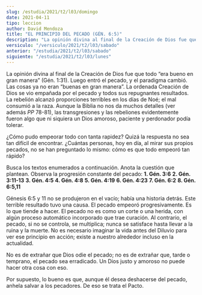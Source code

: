 ```yaml
---
slug: /estudia/2021/t2/l03/domingo
date: 2021-04-11
tipo: leccion
author: David Mendoza
title: "EL PRINCIPIO DEL PECADO (GÉN. 6:5)"
description: "La opinión divina al final de la Creación de Dios fue que todo “era bueno en gran manera” (Gén. 1:31). Luego entró el pecado, y el paradigma cambió. Las cosas ya no eran “buenas en gran manera”. La ordenada Creación de Dios se vio empañada por el pecado y todos sus repugnantes resultados"
versiculo: "/versiculo/2021/t2/l03/sabado"
anterior: "/estudia/2021/t2/l03/sabado"
siguiente: "/estudia/2021/t2/l03/lunes"
---
```


La opinión divina al final de la Creación de Dios fue que
todo “era bueno en gran manera” (Gén. 1:31). Luego
entró el pecado, y el paradigma cambió. Las cosas ya no eran
“buenas en gran manera”. La ordenada Creación de Dios
se vio empañada por el pecado y todos sus repugnantes resultados.
La rebelión alcanzó proporciones terribles en los días
de Noé; el mal consumió a la raza. Aunque la Biblia no nos
da muchos detalles (ver además _PP_ 78-81), las
transgresiones y las rebeliones evidentemente fueron algo que ni
siquiera un Dios amoroso, paciente y perdonador podía tolerar.


¿Cómo pudo empeorar todo con tanta rapidez? Quizá la
respuesta no sea tan difícil de encontrar. ¿Cuántas
personas, hoy en día, al mirar sus propios pecados, no se han
preguntado lo mismo: cómo es que todo empeoró tan
rápido?


Busca los textos enumerados a continuación. Anota la
cuestión que plantean. Observa la progresión constante del
pecado: **1\. Gén. 3:6** **2\. Gén. 3:11-13** **3\. Gén. 4:5** **4\. Gén. 4:8** **5\. Gén. 4:19** **6\. Gén. 4:23** **7\. Gén. 6:2** **8\. Gén. 6:5,11**

Génesis 6:5 y 11 no se produjeron en el vacío; había
una historia detrás. Este terrible resultado tuvo una causa. El
pecado empeoró progresivamente. Es lo que tiende a hacer. El
pecado no es como un corte o una herida, con algún proceso
automático incorporado que trae curación. Al contrario, el
pecado, si no se controla, se multiplica; nunca se satisface hasta
llevar a la ruina y la muerte. No es necesario imaginar la vida antes
del Diluvio para ver ese principio en acción; existe a nuestro
alrededor incluso en la actualidad.


No es de extrañar que Dios odie el pecado; no es de extrañar
que, tarde o temprano, el pecado sea erradicado. Un Dios justo y
amoroso no puede hacer otra cosa con eso.


Por supuesto, lo bueno es que, aunque él desea deshacerse del
pecado, anhela salvar a los pecadores. De eso se trata el Pacto.

